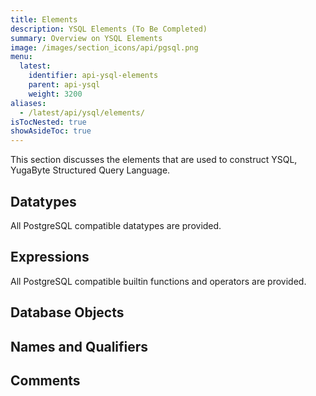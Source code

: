 ```yaml
---
title: Elements
description: YSQL Elements (To Be Completed)
summary: Overview on YSQL Elements
image: /images/section_icons/api/pgsql.png
menu:
  latest:
    identifier: api-ysql-elements
    parent: api-ysql
    weight: 3200
aliases:
  - /latest/api/ysql/elements/
isTocNested: true
showAsideToc: true
---
```


This section discusses the elements that are used to construct YSQL, YugaByte Structured Query Language.

## Datatypes
All PostgreSQL compatible datatypes are provided.

## Expressions
All PostgreSQL compatible builtin functions and operators are provided.

## Database Objects

## Names and Qualifiers

## Comments
